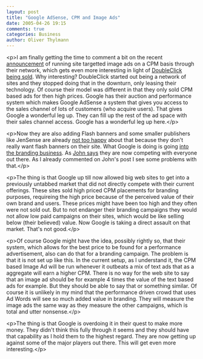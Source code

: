 ```yaml
---
layout: post
title: "Google AdSense, CPM and Image Ads"
date: 2005-04-26 19:15
comments: true
categories: Business
author: Oliver Thylmann
---
```



&lt;p&gt;I am finally getting the time to comment a bit on the recent [announcement](http://services.google.com/ads_inquiry/sitetarget?hl=en) of running site targetted image ads on a CPM basis through their network, which gets even more interesting in light of [DoubleClick being sold](http://www.marketingvox.com/archives/2005/04/25/doubleclick_sale_goes_through/index.php?rss1). Why interesting? DoubleClick started out being a network of sites and they stopped doing that in the downturn, only leasing their technology. Of course their model was different in that they only sold CPM based ads for then high prices. Google has their auction and performance system which makes Google AdSense a system that gives you access to the sales channel of lots of customers (who acquire users). That gives Google a wonderful leg up. They can fill up the rest of the ad space with their sales channel access. Google has a wonderful leg up here.&lt;/p&gt;

&lt;p&gt;Now they are also adding Flash banners and some smaller publishers like JenSense are already [not too happy](http://www.jensense.com/archives/2005/04/adwords_ads_fla.html) about that because they don't really want flash banners on their site. What Google is doing is going [into the branding business](http://battellemedia.com/archives/001460.php). As [John says](http://battellemedia.com/archives/001460.php) they are now competing with everyone out there. As I already commented on John's post I see some problems with that.&lt;/p&gt;

&lt;p&gt;The thing is that Google up till now allowed big web sites to get into a previously untabbed market that did not directly compete with their current offerings. These sites sold high priced CPM placements for branding purposes, requireing the high price because of the perceived value of their own brand and users. These prices might have been too high and they often were not sold out. But to not endanger their branding campaigns they would not allow low paid campaigns on their sites, which would be like selling below (their believed) value. Now Google is taking a direct assault on that market. That's not good.&lt;/p&gt;

&lt;p&gt;Of course Google might have the idea, possibly rightly so, that their system, which allows for the best price to be found for a performance advertisement, also can do that for a branding campaign. The problem is that it is not set up like this. In the current setup, as I understand it, the CPM based Image Ad will be run whenever it outbeats a mix of text ads that as a aggregate will earn a higher CPM. There is no way for the web site to say that an image ad should be for example 4 times the value of the text based ads for example. But they should be able to say that or something similar. Of course it is unlikely in my mind that the performance driven crowd that uses Ad Words will see so much added value in branding. They will measure the image ads the same way as they measure the other campaigns, which is total and utter nonsense.&lt;/p&gt;

&lt;p&gt;The thing is that Google is overdoing it in their quest to make more money. They didn't think this fully through it seems and they should have that capability as I hold them to the highest regard. They are now getting up against some of the major players out there. This will get even more interesting.&lt;/p&gt;

